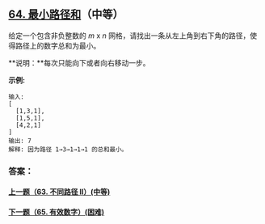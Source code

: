 ## [64. 最小路径和](https://leetcode-cn.com/problems/minimum-path-sum/)（中等）

给定一个包含非负整数的 *m* x *n* 网格，请找出一条从左上角到右下角的路径，使得路径上的数字总和为最小。

**说明：**每次只能向下或者向右移动一步。

**示例:**

```
输入:
[
  [1,3,1],
  [1,5,1],
  [4,2,1]
]
输出: 7
解释: 因为路径 1→3→1→1→1 的总和最小。
```



### 答案：



#### [上一题（63. 不同路径 II）(中等)](https://github.com/sdwwld/leetCode/blob/master/src/main/java/com/wld/java/leetcode/leetCode0063.md)

#### [下一题（65. 有效数字）(困难)](https://github.com/sdwwld/leetCode/blob/master/src/main/java/com/wld/java/leetcode/leetCode0065.md)